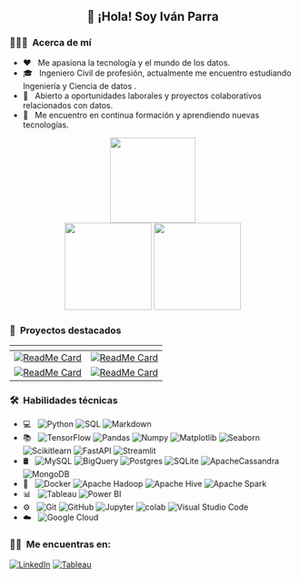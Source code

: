 <div align="center">
  <h2> 👋 ¡Hola! Soy Iván Parra </h2>
</div>
<h3> 👨🏻‍💻 &nbsp;Acerca de  mí </h3>

- ❤️ &nbsp; Me apasiona la tecnología y el mundo de los datos.
- 🎓 &nbsp; Ingeniero Civil de profesión, actualmente me encuentro estudiando Ingeniería y Ciencia de datos .
- 💼 &nbsp; Abierto a oportunidades laborales y proyectos colaborativos relacionados con datos.
- 🌱 &nbsp; Me encuentro en continua formación y aprendiendo nuevas tecnologías.


<div align="center">
  <img src="http://github-profile-summary-cards.vercel.app/api/cards/profile-details?username=Ivan2125&theme=nightowl" height="150"/>
  <div>
    <img src="http://github-profile-summary-cards.vercel.app/api/cards/repos-per-language?username=Ivan2125&theme=nightowl" height="153" />
    <img src="http://github-profile-summary-cards.vercel.app/api/cards/most-commit-language?username=Ivan2125&theme=nightowl" height="153" />
  </div>

<div align="left">
<h3> 📁 &nbsp;Proyectos destacados</h3>
</div>

| <!-- -->      | <!-- -->        |
|:-------------:|:---------------:|
| [![ReadMe Card](https://github-readme-stats.vercel.app/api/pin/?username=Ivan2125&repo=Proyecto-Integrador-M5&theme=nightowl)](https://github.com/Ivan2125/Proyecto-Integrador-M5)|[![ReadMe Card](https://github-readme-stats.vercel.app/api/pin/?username=Ivan2125&repo=data-engineering-zoomcamp&theme=nightowl)](https://github.com/Ivan2125/data-engineering-zoomcamp)|
|[![ReadMe Card](https://github-readme-stats.vercel.app/api/pin/?username=Ivan2125&repo=roadmap-retos-programacion&theme=nightowl)](https://github.com/Ivan2125/roadmap-retos-programacion)|[![ReadMe Card](https://github-readme-stats.vercel.app/api/pin/?username=Ivan2125&repo=A-Z-machine-learning-primeros-pasos&theme=nightowl)](https://github.com/Ivan2125/A-Z-machine-learning-primeros-pasos)|
</div>

<h3> 🛠 &nbsp;Habilidades técnicas</h3>

- 💻 &nbsp;
  ![Python](https://img.shields.io/badge/-Python-7fdbca?style=flat&logo=python)
  ![SQL](https://img.shields.io/badge/-SQL-7fdbca?style=flat&logo=sql)
  ![Markdown](https://img.shields.io/badge/-Markdown-7fdbca?style=flat&logo=markdown)
- 📚 &nbsp;
  ![TensorFlow](https://img.shields.io/badge/-TensorFlow-7fdbca?style=flat&logo=tensorflow)
  ![Pandas](https://img.shields.io/badge/-Pandas-7fdbca?style=flat&logo=pandas)
  ![Numpy](https://img.shields.io/badge/-Numpy-7fdbca?style=flat&logo=numpy)
  ![Matplotlib](https://img.shields.io/badge/-Matplotlib-7fdbca?style=flat&logo=matplotlib)
  ![Seaborn](https://img.shields.io/badge/-Seaborn-7fdbca?style=flat&logo=seaborn)
  ![Scikitlearn](https://img.shields.io/badge/-Scikitlearn-7fdbca?style=flat&logo=scikitlearn)
  ![FastAPI](https://img.shields.io/badge/-FastAPI-7fdbca?style=flat&logo=fastapi)
  ![Streamlit](https://img.shields.io/badge/-Streamlit-7fdbca?style=flat&logo=streamlit)
- 🛢 &nbsp;
  ![MySQL](https://img.shields.io/badge/-MySQL-7fdbca?style=flat&logo=MySQL)
  ![BigQuery](https://img.shields.io/badge/-BigQuery-7fdbca?style=flat&logo=bigquery)
  ![Postgres](https://img.shields.io/badge/-Postgres-7fdbca?style=flat&logo=postgresql)
  ![SQLite](https://img.shields.io/badge/-SQLite-7fdbca?style=flat&logo=sqlite)
  ![ApacheCassandra](https://img.shields.io/badge/-Cassandra-7fdbca?style=flat&logo=apache-cassandra&logoColor=white)
  ![MongoDB](https://img.shields.io/badge/-MongoDB-7fdbca?style=flat&logo=mongodb)
- 🔧 &nbsp;
  ![Docker](https://img.shields.io/badge/-Docker-7fdbca?style=flat&logo=docker)
  ![Apache Hadoop](https://img.shields.io/badge/-Apache%20Hadoop-7fdbca?style=flat&logo=apache-hadoop)
  ![Apache Hive](https://img.shields.io/badge/-Apache%20Hive-7fdbca?style=flat&logo=apache-hive)
  ![Apache Spark](https://img.shields.io/badge/-Apache%20Spark-7fdbca?style=flat&logo=apache-spark)
- 📊 &nbsp;
  ![Tableau](https://img.shields.io/badge/-Tableau-7fdbca?style=flat&logo=tableau)
  ![Power BI](https://img.shields.io/badge/-Power%20BI-7fdbca?style=flat&logo=powerbi)
- ⚙️ &nbsp;
  ![Git](https://img.shields.io/badge/-Git-7fdbca?style=flat&logo=git)
  ![GitHub](https://img.shields.io/badge/-GitHub-7fdbca?style=flat&logo=github)
  ![Jupyter](https://img.shields.io/badge/-Jupyter-7fdbca?style=flat&logo=jupyter)
  ![colab](https://img.shields.io/badge/-Colabs-7fdbca?style=flat&logo=colabbadge)
  ![Visual Studio Code](https://img.shields.io/badge/-Visual%20Studio%20Code-7fdbca?style=flat&logo=visual-studio-code&logoColor=007ACC)
- ☁️ &nbsp;
  ![Google Cloud](https://img.shields.io/badge/-Google%20Cloud-7fdbca?style=flat&logo=google-cloud)


<p align="center">
<h3> 🤝🏻 &nbsp;Me encuentras en: </h3>
<a href="https://www.linkedin.com/in/ivan-parra-2501/"><img alt="LinkedIn" src="https://img.shields.io/badge/LinkedIn-blue?style=flat-square&logo=linkedin"></a>
<a href="https://public.tableau.com/app/profile/ivan.parra7119"><img alt="Tableau" src="https://img.shields.io/badge/Tableau-E97627?style=flat-square&logo=tableau&logoColor=white"></a> 
</p>
